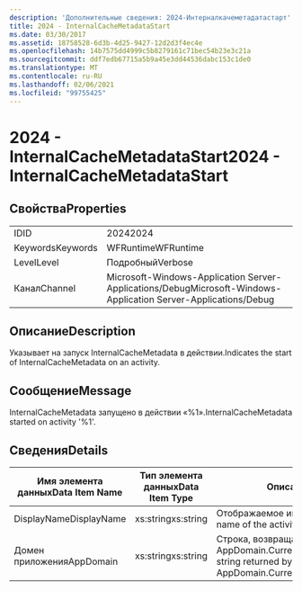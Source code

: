 ```yaml
---
description: 'Дополнительные сведения: 2024-Интерналкачеметадатастарт'
title: 2024 - InternalCacheMetadataStart
ms.date: 03/30/2017
ms.assetid: 18758528-6d3b-4d25-9427-12d2d3f4ec4e
ms.openlocfilehash: 14b7575dd4999c5b8279161c71bec54b23e3c21a
ms.sourcegitcommit: ddf7edb67715a5b9a45e3dd44536dabc153c1de0
ms.translationtype: MT
ms.contentlocale: ru-RU
ms.lasthandoff: 02/06/2021
ms.locfileid: "99755425"
---
```

# <a name="2024---internalcachemetadatastart"></a><span data-ttu-id="49c79-103">2024 - InternalCacheMetadataStart</span><span class="sxs-lookup"><span data-stu-id="49c79-103">2024 - InternalCacheMetadataStart</span></span>

## <a name="properties"></a><span data-ttu-id="49c79-104">Свойства</span><span class="sxs-lookup"><span data-stu-id="49c79-104">Properties</span></span>  
  
|||  
|-|-|  
|<span data-ttu-id="49c79-105">ID</span><span class="sxs-lookup"><span data-stu-id="49c79-105">ID</span></span>|<span data-ttu-id="49c79-106">2024</span><span class="sxs-lookup"><span data-stu-id="49c79-106">2024</span></span>|  
|<span data-ttu-id="49c79-107">Keywords</span><span class="sxs-lookup"><span data-stu-id="49c79-107">Keywords</span></span>|<span data-ttu-id="49c79-108">WFRuntime</span><span class="sxs-lookup"><span data-stu-id="49c79-108">WFRuntime</span></span>|  
|<span data-ttu-id="49c79-109">Level</span><span class="sxs-lookup"><span data-stu-id="49c79-109">Level</span></span>|<span data-ttu-id="49c79-110">Подробный</span><span class="sxs-lookup"><span data-stu-id="49c79-110">Verbose</span></span>|  
|<span data-ttu-id="49c79-111">Канал</span><span class="sxs-lookup"><span data-stu-id="49c79-111">Channel</span></span>|<span data-ttu-id="49c79-112">Microsoft-Windows-Application Server-Applications/Debug</span><span class="sxs-lookup"><span data-stu-id="49c79-112">Microsoft-Windows-Application Server-Applications/Debug</span></span>|  
  
## <a name="description"></a><span data-ttu-id="49c79-113">Описание</span><span class="sxs-lookup"><span data-stu-id="49c79-113">Description</span></span>  

 <span data-ttu-id="49c79-114">Указывает на запуск InternalCacheMetadata в действии.</span><span class="sxs-lookup"><span data-stu-id="49c79-114">Indicates the start of InternalCacheMetadata on an activity.</span></span>  
  
## <a name="message"></a><span data-ttu-id="49c79-115">Сообщение</span><span class="sxs-lookup"><span data-stu-id="49c79-115">Message</span></span>  

 <span data-ttu-id="49c79-116">InternalCacheMetadata запущено в действии «%1».</span><span class="sxs-lookup"><span data-stu-id="49c79-116">InternalCacheMetadata started on activity '%1'.</span></span>  
  
## <a name="details"></a><span data-ttu-id="49c79-117">Сведения</span><span class="sxs-lookup"><span data-stu-id="49c79-117">Details</span></span>  
  
|<span data-ttu-id="49c79-118">Имя элемента данных</span><span class="sxs-lookup"><span data-stu-id="49c79-118">Data Item Name</span></span>|<span data-ttu-id="49c79-119">Тип элемента данных</span><span class="sxs-lookup"><span data-stu-id="49c79-119">Data Item Type</span></span>|<span data-ttu-id="49c79-120">Описание</span><span class="sxs-lookup"><span data-stu-id="49c79-120">Description</span></span>|  
|--------------------|--------------------|-----------------|  
|<span data-ttu-id="49c79-121">DisplayName</span><span class="sxs-lookup"><span data-stu-id="49c79-121">DisplayName</span></span>|<span data-ttu-id="49c79-122">xs:string</span><span class="sxs-lookup"><span data-stu-id="49c79-122">xs:string</span></span>|<span data-ttu-id="49c79-123">Отображаемое имя действия.</span><span class="sxs-lookup"><span data-stu-id="49c79-123">The display name of the activity.</span></span>|  
|<span data-ttu-id="49c79-124">Домен приложения</span><span class="sxs-lookup"><span data-stu-id="49c79-124">AppDomain</span></span>|<span data-ttu-id="49c79-125">xs:string</span><span class="sxs-lookup"><span data-stu-id="49c79-125">xs:string</span></span>|<span data-ttu-id="49c79-126">Строка, возвращаемая AppDomain.CurrentDomain.FriendlyName.</span><span class="sxs-lookup"><span data-stu-id="49c79-126">The string returned by AppDomain.CurrentDomain.FriendlyName.</span></span>|
